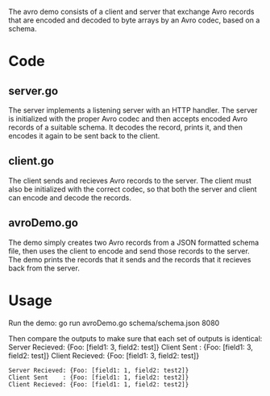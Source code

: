 The avro demo consists of a client and server that exchange Avro records that
are encoded and decoded to byte arrays by an Avro codec, based on a schema.

# Code

## server.go
The server implements a listening server with an HTTP handler. The server 
is initialized with the proper Avro codec and then accepts encoded Avro
records of a suitable schema. It decodes the record, prints it, and then 
encodes it again to be sent back to the client.

## client.go
The client sends and recieves Avro records to the server. The client must
also be initialized with the correct codec, so that both the server and client
can encode and decode the records.

## avroDemo.go
The demo simply creates two Avro records from a JSON formatted schema file, then
uses the client to encode and send those records to the server. The demo prints
the records that it sends and the records that it recieves back from the server.

# Usage

Run the demo:
    go run avroDemo.go schema/schema.json 8080

Then compare the outputs to make sure that each set of outputs is identical:
    Server Recieved: {Foo: [field1: 3, field2: test]}
    Client Sent    : {Foo: [field1: 3, field2: test]}
    Client Recieved: {Foo: [field1: 3, field2: test]}
    
    Server Recieved: {Foo: [field1: 1, field2: test2]}
    Client Sent    : {Foo: [field1: 1, field2: test2]}
    Client Recieved: {Foo: [field1: 1, field2: test2]}
